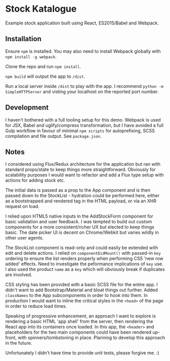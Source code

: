 # Stock Katalogue

Example stock application built using React, ES2015/Babel and Webpack.

## Installation

Ensure `npm` is installed.  You may also need to install Webpack globally with `npm install -g webpack`.

Clone the repo and run `npm install`.

`npm build` will output the app to `/dist`.

Run a local server inside `/dist` to play with the app.  I recommend `python -m SimpleHTTPServer` and visting your localhost on the reported port number.

## Development

I haven't bothered with a full tooling setup for this demo.  Webpack is used for JSX, Babel and uglify/compress transformation, but I have avoided a full Gulp workflow in favour of minimal `npm scripts` for autoprefixing, SCSS compilation and file output.  See `package.json`.

## Notes

I considered using Flux/Redux architecture for the application but ran with standard props/state to keep things more straightforward.  Obviously for scalability purposes I would want to refactor and add a Flux type setup with actions for adding stock etc.

The initial data is passed as a prop to the App component and is then passed down to the StockList - hydration could be performed here, either as a bootstrapped and rendered tag in the HTML payload, or via an XHR request on load.

I relied upon HTML5 native inputs in the AddStockForm component for basic validation and user feedback.  I was tempted to build out custom components for a more consistent/richer UX but elected to keep things basic.  The date picker UI is decent on Chrome/Webkit but varies wildly in other user agents.

The StockList component is read-only and could easily be extended with edit and delete actions.  I relied on `componentDidMount()` with passed-in `key` ordering to ensure the list renders properly when performing CSS 'new row added' effects.  Need to investigate the peformance implications of `key` use.  I also used the product `name` as a `key` which will obviously break if duplicates are involved.

CSS styling has been provided with a basic SCSS file for the entire app.  I didn't want to add Bootstrap/Material and bloat things out further.  Added `classNames` to the App subcomponents in order to hook into them.  In production I would want to inline the critical styles in the `<head>` of the page in order to reduce load times.

Speaking of progressive enhancement, an approach I want to explore is rendering a basic HTML 'app shell' from the server, then rendering the React app into its containers once loaded.  In this app, the `<header>` and placeholders for the two main components could have been rendered up-front, with spinners/tombstoning in place.  Planning to develop this approach in the future.

Unfortunately I didn't have time to provide unit tests, please forgive me. :)
